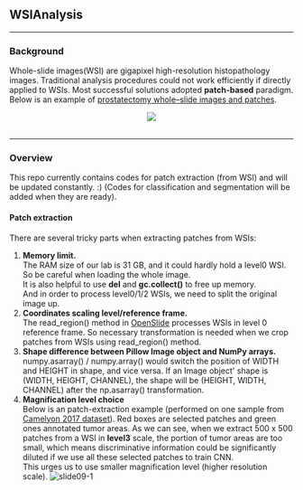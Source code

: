 ## WSIAnalysis
-----------------
### Background <br>
Whole-slide images(WSI) are gigapixel high-resolution histopathology images. Traditional analysis procedures could not work efficiently if directly applied to WSIs. Most successful solutions adopted **patch-based** paradigm. Below is an example of [prostatectomy whole–slide images and patches](https://www.researchgate.net/publication/321501785_Patch-Based_Techniques_in_Medical_Imaging_Third_International_Workshop_Patch-MI_2017_Held_in_Conjunction_with_MICCAI_2017_Quebec_City_QC_Canada_September_14_2017_Proceedings).
<div align="center">
  <img src="https://www.researchgate.net/profile/Henning_Mueller2/publication/319389848/figure/fig1/AS:538753372102661@1505460221339/Sample-prostatectomy-whole-slide-images-and-patches-Far-right-WSI-and-patches.png"><br><br>
</div>

----------------------------------

### Overview <br>
This repo currently contains codes for patch extraction (from WSI) and will be updated constantly. :) (Codes for classification and segmentation will be added when they are ready).

#### Patch extraction <br>
There are several tricky parts when extracting patches from WSIs:
1. **Memory limit.** <br>
The RAM size of our lab is 31 GB, and it could hardly hold a level0 WSI. So be careful when loading the whole image.<br>
It is also helpful to use **del** and **gc.collect()** to free up memory.<br>And in order to process level0/1/2 WSIs, we need to split the original image up. 
2. **Coordinates scaling level/reference frame.** <br>
The read_region() method in [OpenSlide](http://openslide.org/api/python/) processes WSIs in level 0 reference frame. So
necessary transformation is needed when we crop patches from WSIs using read_region() method.
3. **Shape difference between Pillow Image object and NumPy arrays.** <br>
numpy.asarray() / numpy.array() would switch the position of WIDTH and HEIGHT in shape, and vice versa. 
If an Image object' shape is (WIDTH, HEIGHT, CHANNEL), the shape will be (HEIGHT, WIDTH, CHANNEL) after the np.asarray() transformation.
4. **Magnification level choice** <br>
Below is an patch-extraction example (performed on one sample from [Camelyon 2017 dataset](https://camelyon17.grand-challenge.org/data/)). Red boxes are selected patches and green ones annotated tumor areas. As we can see, when we extract 500 x 500 patches from a WSI in **level3** scale, the portion of tumor areas are too small, which means discriminative information could be significantly diluted if we use all these selected patches to train CNN. <br>This urges us to use smaller magnification level (higher resolution scale).
![slide09-1](http://119.29.151.114/images/level3_patche_extraction.jpeg)
